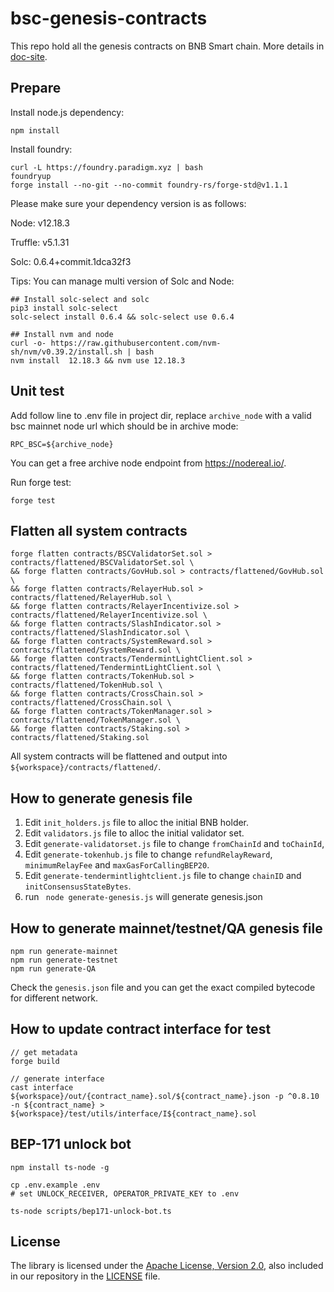 # bsc-genesis-contracts

This repo hold all the genesis contracts on BNB Smart chain. More details in [doc-site](https://docs.bnbchain.org/docs/learn/system-contract).

## Prepare

Install node.js dependency:
```shell script
npm install
```

Install foundry:
```shell script
curl -L https://foundry.paradigm.xyz | bash
foundryup
forge install --no-git --no-commit foundry-rs/forge-std@v1.1.1
```

Please make sure your dependency version is as follows:

Node: v12.18.3 

Truffle: v5.1.31 

Solc: 0.6.4+commit.1dca32f3

Tips: You can manage multi version of Solc and Node:
```Shell
## Install solc-select and solc
pip3 install solc-select
solc-select install 0.6.4 && solc-select use 0.6.4

## Install nvm and node
curl -o- https://raw.githubusercontent.com/nvm-sh/nvm/v0.39.2/install.sh | bash
nvm install  12.18.3 && nvm use 12.18.3
```

## Unit test

Add follow line to .env file in project dir, replace `archive_node` with a valid bsc mainnet node url which should be in archive mode:

```text
RPC_BSC=${archive_node}
```

You can get a free archive node endpoint from https://nodereal.io/.

Run forge test:
```shell script
forge test
```

## Flatten all system contracts

```shell script
forge flatten contracts/BSCValidatorSet.sol > contracts/flattened/BSCValidatorSet.sol \
&& forge flatten contracts/GovHub.sol > contracts/flattened/GovHub.sol \
&& forge flatten contracts/RelayerHub.sol > contracts/flattened/RelayerHub.sol \
&& forge flatten contracts/RelayerIncentivize.sol > contracts/flattened/RelayerIncentivize.sol \
&& forge flatten contracts/SlashIndicator.sol > contracts/flattened/SlashIndicator.sol \
&& forge flatten contracts/SystemReward.sol > contracts/flattened/SystemReward.sol \
&& forge flatten contracts/TendermintLightClient.sol > contracts/flattened/TendermintLightClient.sol \
&& forge flatten contracts/TokenHub.sol > contracts/flattened/TokenHub.sol \
&& forge flatten contracts/CrossChain.sol > contracts/flattened/CrossChain.sol \
&& forge flatten contracts/TokenManager.sol > contracts/flattened/TokenManager.sol \
&& forge flatten contracts/Staking.sol > contracts/flattened/Staking.sol
```

All system contracts will be flattened and output into `${workspace}/contracts/flattened/`.

## How to generate genesis file

1. Edit `init_holders.js` file to alloc the initial BNB holder.
2. Edit `validators.js` file to alloc the initial validator set.
3. Edit `generate-validatorset.js` file to change `fromChainId` and `toChainId`,
4. Edit `generate-tokenhub.js` file to change `refundRelayReward`, `minimumRelayFee` and `maxGasForCallingBEP20`.
5. Edit `generate-tendermintlightclient.js` file to change `chainID` and `initConsensusStateBytes`.
6. run ` node generate-genesis.js` will generate genesis.json

## How to generate mainnet/testnet/QA genesis file

```shell 
npm run generate-mainnet
npm run generate-testnet
npm run generate-QA
```
Check the `genesis.json` file and you can get the exact compiled bytecode for different network.

## How to update contract interface for test

```shell script
// get metadata
forge build

// generate interface
cast interface ${workspace}/out/{contract_name}.sol/${contract_name}.json -p ^0.8.10 -n ${contract_name} > ${workspace}/test/utils/interface/I${contract_name}.sol
```

## BEP-171 unlock bot
```shell script
npm install ts-node -g

cp .env.example .env
# set UNLOCK_RECEIVER, OPERATOR_PRIVATE_KEY to .env

ts-node scripts/bep171-unlock-bot.ts 
```

## License

The library is licensed under the [Apache License, Version 2.0](https://www.apache.org/licenses/LICENSE-2.0),
also included in our repository in the [LICENSE](LICENSE) file.
